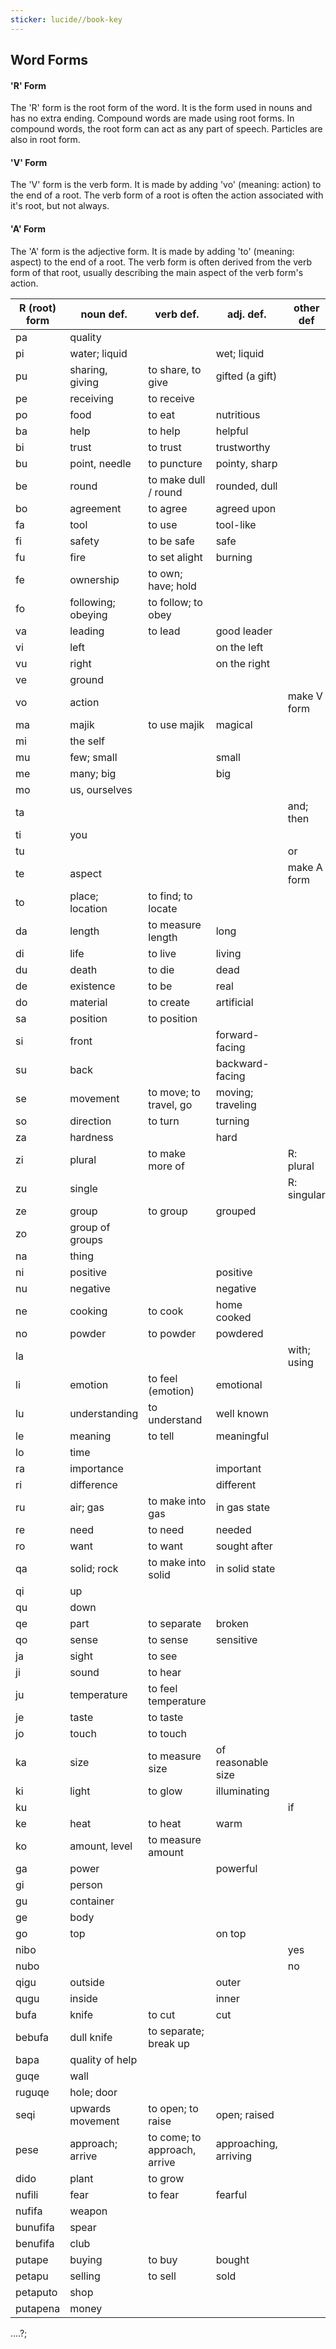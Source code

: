 ```yaml
---
sticker: lucide//book-key
---
```

## Word Forms
#### 'R' Form
The 'R' form is the root form of the word. It is the form used in nouns and has no extra ending. Compound words are made using root forms. In compound words, the root form can act as any part of speech. Particles are also in root form.
#### 'V' Form
The 'V' form is the verb form. It is made by adding 'vo' (meaning: action) to the end of a root. The verb form of a root is often the action associated with it's root, but not always.
#### 'A' Form
The 'A' form is the adjective form. It is made by adding 'to' (meaning: aspect) to the end of a root. The verb form is often derived from the verb form of that root, usually describing the main aspect of the verb form's action.





| R (root) form | noun def.          | verb def.                    | adj. def.             | other def   |
| ------------- | ------------------ | ---------------------------- | --------------------- | ----------- |
| pa            | quality            |                              |                       |             |
| pi            | water; liquid      |                              | wet; liquid           |             |
| pu            | sharing, giving    | to share, to give            | gifted (a gift)       |             |
| pe            | receiving          | to receive                   |                       |             |
| po            | food               | to eat                       | nutritious            |             |
| ba            | help               | to help                      | helpful               |             |
| bi            | trust              | to trust                     | trustworthy           |             |
| bu            | point, needle      | to puncture                  | pointy, sharp         |             |
| be            | round              | to make dull / round         | rounded, dull         |             |
| bo            | agreement          | to agree                     | agreed upon           |             |
| fa            | tool               | to use                       | tool-like             |             |
| fi            | safety             | to be safe                   | safe                  |             |
| fu            | fire               | to set alight                | burning               |             |
| fe            | ownership          | to own; have; hold           |                       |             |
| fo            | following; obeying | to follow; to obey           |                       |             |
| va            | leading            | to lead                      | good leader           |             |
| vi            | left               |                              | on the left           |             |
| vu            | right              |                              | on the right          |             |
| ve            | ground             |                              |                       |             |
| vo            | action             |                              |                       | make V form |
| ma            | majik              | to use majik                 | magical               |             |
| mi            | the self           |                              |                       |             |
| mu            | few; small         |                              | small                 |             |
| me            | many; big          |                              | big                   |             |
| mo            | us, ourselves      |                              |                       |             |
| ta            |                    |                              |                       | and; then   |
| ti            | you                |                              |                       |             |
| tu            |                    |                              |                       | or          |
| te            | aspect             |                              |                       | make A form |
| to            | place; location    | to find; to locate           |                       |             |
| da            | length             | to measure length            | long                  |             |
| di            | life               | to live                      | living                |             |
| du            | death              | to die                       | dead                  |             |
| de            | existence          | to be                        | real                  |             |
| do            | material           | to create                    | artificial            |             |
| sa            | position           | to position                  |                       |             |
| si            | front              |                              | forward-facing        |             |
| su            | back               |                              | backward-facing       |             |
| se            | movement           | to move; to travel, go       | moving; traveling     |             |
| so            | direction          | to turn                      | turning               |             |
| za            | hardness           |                              | hard                  |             |
| zi            | plural             | to make more of              |                       | R: plural   |
| zu            | single             |                              |                       | R: singular |
| ze            | group              | to group                     | grouped               |             |
| zo            | group of groups    |                              |                       |             |
| na            | thing              |                              |                       |             |
| ni            | positive           |                              | positive              |             |
| nu            | negative           |                              | negative              |             |
| ne            | cooking            | to cook                      | home cooked           |             |
| no            | powder             | to powder                    | powdered              |             |
| la            |                    |                              |                       | with; using |
| li            | emotion            | to feel (emotion)            | emotional             |             |
| lu            | understanding      | to understand                | well known            |             |
| le            | meaning            | to tell                      | meaningful            |             |
| lo            | time               |                              |                       |             |
| ra            | importance         |                              | important             |             |
| ri            | difference         |                              | different             |             |
| ru            | air; gas           | to make into gas             | in gas state          |             |
| re            | need               | to need                      | needed                |             |
| ro            | want               | to want                      | sought after          |             |
| qa            | solid; rock        | to make into solid           | in solid state        |             |
| qi            | up                 |                              |                       |             |
| qu            | down               |                              |                       |             |
| qe            | part               | to separate                  | broken                |             |
| qo            | sense              | to sense                     | sensitive             |             |
| ja            | sight              | to see                       |                       |             |
| ji            | sound              | to hear                      |                       |             |
| ju            | temperature        | to feel temperature          |                       |             |
| je            | taste              | to taste                     |                       |             |
| jo            | touch              | to touch                     |                       |             |
| ka            | size               | to measure size              | of reasonable size    |             |
| ki            | light              | to glow                      | illuminating          |             |
| ku            |                    |                              |                       | if          |
| ke            | heat               | to heat                      | warm                  |             |
| ko            | amount, level      | to measure amount            |                       |             |
| ga            | power              |                              | powerful              |             |
| gi            | person             |                              |                       |             |
| gu            | container          |                              |                       |             |
| ge            | body               |                              |                       |             |
| go            | top                |                              | on top                |             |
| nibo          |                    |                              |                       | yes         |
| nubo          |                    |                              |                       | no          |
| qigu          | outside            |                              | outer                 |             |
| qugu          | inside             |                              | inner                 |             |
| bufa          | knife              | to cut                       | cut                   |             |
| bebufa        | dull knife         | to separate; break up        |                       |             |
| bapa          | quality of help    |                              |                       |             |
| guqe          | wall               |                              |                       |             |
| ruguqe        | hole; door         |                              |                       |             |
| seqi          | upwards movement   | to open; to raise            | open; raised          |             |
| pese          | approach; arrive   | to come; to approach, arrive | approaching, arriving |             |
| dido          | plant              | to grow                      |                       |             |
| nufili        | fear               | to fear                      | fearful               |             |
| nufifa        | weapon             |                              |                       |             |
| bunufifa      | spear              |                              |                       |             |
| benufifa      | club               |                              |                       |             |
| putape        | buying             | to buy                       | bought                |             |
| petapu        | selling            | to sell                      | sold                  |             |
| petaputo      | shop               |                              |                       |             |
| putapena      | money              |                              |                       |             |




....?;